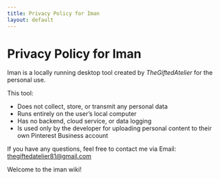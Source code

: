 ```yaml
---
title: Privacy Policy for Iman
layout: default
---
```


# Privacy Policy for Iman

Iman is a locally running desktop tool created by *TheGiftedAtelier* for the personal use.

This tool:
* Does not collect, store, or transmit any personal data
* Runs entirely on the user’s local computer
* Has no backend, cloud service, or data logging
* Is used only by the developer for uploading personal content to their own Pinterest Business account

If you have any questions, feel free to contact me via Email: [thegiftedatelier81@gmail.com](mailto:thegiftedatelier81@gmail.com)

Welcome to the iman wiki!

